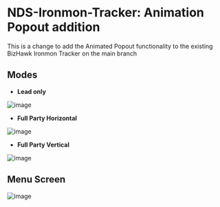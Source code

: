 # NDS-Ironmon-Tracker: Animation Popout addition


This is a change to add the Animated Popout functionality to the existing BizHawk Ironmon Tracker on the main branch

## Modes

- **Lead only**
  
![image](https://github.com/Cmaster14/NDS-Ironmon-Tracker-Popout-Animation/assets/5489901/ea0907f0-347a-4a4f-ab15-63d5bd9e7ae8)

- **Full Party Horizontal**
  
![image](https://github.com/Cmaster14/NDS-Ironmon-Tracker-Popout-Animation/assets/5489901/ecb9b96e-c359-4884-bf8b-6c3697f5c909)

- **Full Party Vertical**
  
![image](https://github.com/Cmaster14/NDS-Ironmon-Tracker-Popout-Animation/assets/5489901/383ba43d-279c-41d4-a6ef-d6db0b5d762c)


## Menu Screen
![image](https://github.com/Cmaster14/NDS-Ironmon-Tracker-Popout-Animation/assets/5489901/e31226d6-ae24-4ec1-a43a-90aaa01b8b7f)


